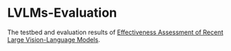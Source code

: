 # LVLMs-Evaluation

The testbed and evaluation results of [Effectiveness Assessment of Recent Large Vision-Language Models]([https://www.sciencedirect.com/science/article/pii/S0925231222003502](https://arxiv.org/abs/2403.04306)).


